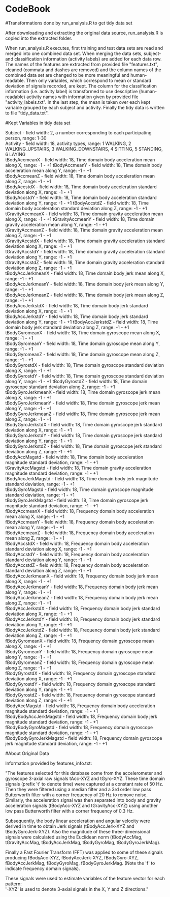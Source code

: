 CodeBook
========

#Transformations done by run_analysis.R to get tidy data set

After downloading and extracting the original data source, run_analysis.R is copied into the extracted folder.

When run_analysis.R executes, first training and test data sets are read and merged into one combined data set. When merging the data sets, subject- and classification information (activity labels) are added for each data row. The names of the features are extracted from provided file "features.txt", cleaned (commata and dashes are removed) and the column names of the combined data set are changed to be more meaningful and human-readable. Then only variables, which correspond to mean or standard deviation of signals recorded, are kept. The column for the classification information (i.e. activity label) is transformed to use descriptive (human-readable) activity names with information given by provided file "activity_labels.txt". In the last step, the mean is taken over each kept variable grouped by each subject and activity. Finally the tidy data is written to file "tidy_data.txt".

#Kept Variables in tidy data set

Subject	- field width: 2, a number corresponding to each participating person,  range: 1-30  
Activity - field width: 18, activity types, range: 1 WALKING, 2 WALKING_UPSTAIRS, 3 WALKING_DOWNSTAIRS, 4 SITTING, 5 STANDING, 6 LAYING   
tBodyAccmeanX - field width: 18, Time domain body acceleration mean along X, range: -1 - +1 
tBodyAccmeanY - field width: 18, Time domain body acceleration mean along Y, range: -1 - +1  
tBodyAccmeanZ - field width: 18, Time domain body acceleration mean along Z, range: -1 - +1  
tBodyAccstdX - field width: 18, Time domain body acceleration standard deviation along X, range: -1 - +1  
tBodyAccstdY - field width: 18, Time domain body acceleration standard deviation along Y, range: -1 - +1 
tBodyAccstdZ - field width: 18, Time domain body acceleration standard deviation along Z, range: -1 - +1 
tGravityAccmeanX - field width: 18, Time domain gravity acceleration mean along X, range: -1 - +1 
tGravityAccmeanY - field width: 18, Time domain gravity acceleration mean along Y, range: -1 - +1  
tGravityAccmeanZ - field width: 18, Time domain gravity acceleration mean along Z, range: -1 - +1 	
tGravityAccstdX - field width: 18, Time domain gravity acceleration standard deviation along X, range: -1 - +1  	
tGravityAccstdY - field width: 18, Time domain gravity acceleration standard deviation along Y, range: -1 - +1 	
tGravityAccstdZ - field width: 18, Time domain gravity acceleration standard deviation along Z, range: -1 - +1 	
tBodyAccJerkmeanX - field width: 18, Time domain body jerk mean along X, range: -1 - +1 	
tBodyAccJerkmeanY - field width: 18, Time domain body jerk mean along Y, range: -1 - +1 	
tBodyAccJerkmeanZ - field width: 18, Time domain body jerk mean along Z, range: -1 - +1  	
tBodyAccJerkstdX - field width: 18, Time domain body jerk standard deviation along X, range: -1 - +1  	
tBodyAccJerkstdY - field width: 18, Time domain body jerk standard deviation along Y, range: -1 - +1 
tBodyAccJerkstdZ - field width: 18, Time domain body jerk standard deviation along Z, range: -1 - +1  	
tBodyGyromeanX - field width: 18, Time domain gyroscope mean along X, range: -1 - +1  	
tBodyGyromeanY - field width: 18, Time domain gyroscope mean along Y, range: -1 - +1  	
tBodyGyromeanZ - field width: 18, Time domain gyroscope mean along Z, range: -1 - +1 	
tBodyGyrostdX - field width: 18, Time domain gyroscope standard deviation along X, range: -1 - +1 	
tBodyGyrostdY - field width: 18, Time domain gyroscope standard deviation along Y, range: -1 - +1 
tBodyGyrostdZ - field width: 18, Time domain gyroscope standard deviation along Z, range: -1 - +1 	
tBodyGyroJerkmeanX - field width: 18, Time domain gyroscope jerk mean along X, range: -1 - +1 	
tBodyGyroJerkmeanY - field width: 18, Time domain gyroscope jerk mean along Y, range: -1 - +1 	
tBodyGyroJerkmeanZ - field width: 18, Time domain gyroscope jerk mean along Z, range: -1 - +1 	 	
tBodyGyroJerkstdX - field width: 18, Time domain gyroscope jerk standard deviation along X, range: -1 - +1 	
tBodyGyroJerkstdY - field width: 18, Time domain gyroscope jerk standard deviation along Y, range: -1 - +1 	
tBodyGyroJerkstdZ - field width: 18, Time domain gyroscope jerk standard deviation along Z, range: -1 - +1 	
tBodyAccMagstd - field width: 18, Time domain body acceleration magnitude standard deviation, range: -1 - +1 	
tGravityAccMagstd - field width: 18, Time domain gravity acceleration magnitude standard deviation, range: -1 - +1 	
tBodyAccJerkMagstd - field width: 18, Time domain body jerk magnitude standard deviation, range: -1 - +1 	
tBodyGyroMagstd - field width: 18, Time domain gyroscope magnitude standard deviation, range: -1 - +1 	
tBodyGyroJerkMagstd - field width: 18, Time domain gyroscope jerk magnitude standard deviation, range: -1 - +1 	
fBodyAccmeanX - field width: 18, Frequency domain body acceleration mean along X, range: -1 - +1 	
fBodyAccmeanY - field width: 18, Frequency domain body acceleration mean along Y, range: -1 - +1 	 
fBodyAccmeanZ - field width: 18, Frequency domain body acceleration mean along Z, range: -1 - +1 	
fBodyAccstdX - field width: 18, Frequency domain body acceleration standard deviation along X, range: -1 - +1 	
fBodyAccstdY - field width: 18, Frequency domain body acceleration standard deviation along Y, range: -1 - +1 	
fBodyAccstdZ - field width: 18, Frequency domain body acceleration standard deviation along Z, range: -1 - +1 	
fBodyAccJerkmeanX - field width: 18, Frequency domain body jerk mean along X, range: -1 - +1 	
fBodyAccJerkmeanY - field width: 18, Frequency domain body jerk mean along Y, range: -1 - +1 	
fBodyAccJerkmeanZ - field width: 18, Frequency domain body jerk mean along Z, range: -1 - +1 	
fBodyAccJerkstdX - field width: 18, Frequency domain body jerk standard deviation along X, range: -1 - +1 	
fBodyAccJerkstdY - field width: 18, Frequency domain body jerk standard deviation along Y, range: -1 - +1 	
fBodyAccJerkstdZ - field width: 18, Frequency domain body jerk standard deviation along Z, range: -1 - +1 	
fBodyGyromeanX - field width: 18, Frequency domain gyroscope mean along X, range: -1 - +1 	
fBodyGyromeanY - field width: 18, Frequency domain gyroscope mean along Y, range: -1 - +1 	
fBodyGyromeanZ - field width: 18, Frequency domain gyroscope mean along Z, range: -1 - +1 	
fBodyGyrostdX - field width: 18, Frequency domain gyroscope standard deviation along X, range: -1 - +1 	
fBodyGyrostdY - field width: 18, Frequency domain gyroscope standard deviation along Y, range: -1 - +1 	
fBodyGyrostdZ - field width: 18, Frequency domain gyroscope standard deviation along Z, range: -1 - +1 	
fBodyAccMagstd - field width: 18, Frequency domain body acceleration magnitude standard deviation, range: -1 - +1 	
fBodyBodyAccJerkMagstd - field width: 18, Frequency domain body jerk magnitude standard deviation, range: -1 - +1 	
fBodyBodyGyroMagstd - field width: 18, Frequency domain gyroscope magnitude standard deviation, range: -1 - +1 	
fBodyBodyGyroJerkMagstd - field width: 18, Frequency domain gyroscope jerk magnitude standard deviation, range: -1 - +1 
 
#About Original Data

Information provided by features_info.txt:

"The features selected for this database come from the accelerometer and gyroscope 3-axial raw signals tAcc-XYZ and tGyro-XYZ. These time domain signals (prefix 't' to denote time) were captured at a constant rate of 50 Hz. Then they were filtered using a median filter and a 3rd order low pass Butterworth filter with a corner frequency of 20 Hz to remove noise. Similarly, the acceleration signal was then separated into body and gravity acceleration signals (tBodyAcc-XYZ and tGravityAcc-XYZ) using another low pass Butterworth filter with a corner frequency of 0.3 Hz. 

Subsequently, the body linear acceleration and angular velocity were derived in time to obtain Jerk signals (tBodyAccJerk-XYZ and tBodyGyroJerk-XYZ). Also the magnitude of these three-dimensional signals were calculated using the Euclidean norm (tBodyAccMag, tGravityAccMag, tBodyAccJerkMag, tBodyGyroMag, tBodyGyroJerkMag). 

Finally a Fast Fourier Transform (FFT) was applied to some of these signals producing fBodyAcc-XYZ, fBodyAccJerk-XYZ, fBodyGyro-XYZ, fBodyAccJerkMag, fBodyGyroMag, fBodyGyroJerkMag. (Note the 'f' to indicate frequency domain signals). 

These signals were used to estimate variables of the feature vector for each pattern:  
'-XYZ' is used to denote 3-axial signals in the X, Y and Z directions."



